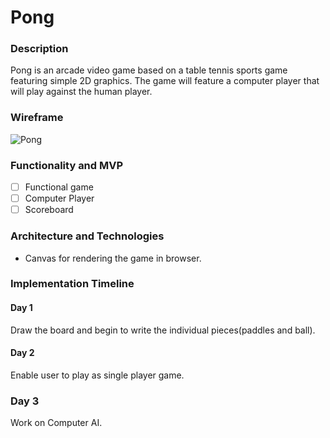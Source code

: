 # Pong

### Description
Pong is an arcade video game based on a table tennis sports game featuring simple 2D graphics. The game will feature a computer player that will play against the human player.

### Wireframe

![Pong](/pong/Pong.png)


### Functionality and MVP

- [ ] Functional game
- [ ] Computer Player
- [ ] Scoreboard

### Architecture and Technologies

- Canvas for rendering the game in browser.

### Implementation Timeline

#### Day 1

Draw the board and begin to write the individual pieces(paddles and ball).

#### Day 2

Enable user to play as single player game.

### Day 3

Work on Computer AI.
